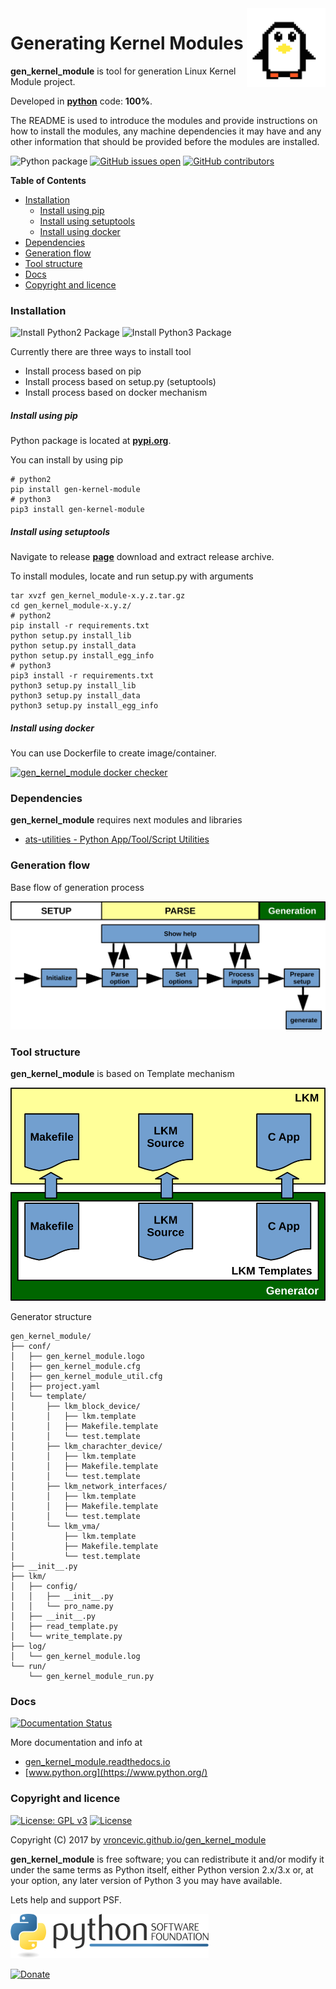 <img align="right" src="https://raw.githubusercontent.com/vroncevic/gen_kernel_module/dev/docs/gen_kernel_module_logo.png" width="25%">

# Generating Kernel Modules

**gen_kernel_module** is tool for generation Linux Kernel Module project.

Developed in **[python](https://www.python.org/)** code: **100%**.

The README is used to introduce the modules and provide instructions on
how to install the modules, any machine dependencies it may have and any
other information that should be provided before the modules are installed.

![Python package](https://github.com/vroncevic/gen_kernel_module/workflows/Python%20package%20gen_kernel_module/badge.svg?branch=master) [![GitHub issues open](https://img.shields.io/github/issues/vroncevic/gen_kernel_module.svg)](https://github.com/vroncevic/gen_kernel_module/issues) [![GitHub contributors](https://img.shields.io/github/contributors/vroncevic/gen_kernel_module.svg)](https://github.com/vroncevic/gen_kernel_module/graphs/contributors)

<!-- START doctoc generated TOC please keep comment here to allow auto update -->
<!-- DON'T EDIT THIS SECTION, INSTEAD RE-RUN doctoc TO UPDATE -->
**Table of Contents**

- [Installation](#installation)
    - [Install using pip](#install-using-pip)
    - [Install using setuptools](#install-using-setuptools)
    - [Install using docker](#install-using-docker)
- [Dependencies](#dependencies)
- [Generation flow](#generation-flow)
- [Tool structure](#tool-structure)
- [Docs](#docs)
- [Copyright and licence](#copyright-and-licence)

<!-- END doctoc generated TOC please keep comment here to allow auto update -->

### Installation

![Install Python2 Package](https://github.com/vroncevic/gen_kernel_module/workflows/Install%20Python2%20Package%20gen_kernel_module/badge.svg?branch=master) ![Install Python3 Package](https://github.com/vroncevic/gen_kernel_module/workflows/Install%20Python3%20Package%20gen_kernel_module/badge.svg?branch=master)

Currently there are three ways to install tool
* Install process based on pip
* Install process based on setup.py (setuptools)
* Install process based on docker mechanism

##### Install using pip

Python package is located at **[pypi.org](https://pypi.org/project/gen_kernel_module/)**.

You can install by using pip
```
# python2
pip install gen-kernel-module
# python3
pip3 install gen-kernel-module
```

##### Install using setuptools

Navigate to release **[page](https://github.com/vroncevic/gen_kernel_module/releases/)** download and extract release archive.

To install modules, locate and run setup.py with arguments
```
tar xvzf gen_kernel_module-x.y.z.tar.gz
cd gen_kernel_module-x.y.z/
# python2
pip install -r requirements.txt
python setup.py install_lib
python setup.py install_data
python setup.py install_egg_info
# python3
pip3 install -r requirements.txt
python3 setup.py install_lib
python3 setup.py install_data
python3 setup.py install_egg_info
```

##### Install using docker

You can use Dockerfile to create image/container.

[![gen_kernel_module docker checker](https://github.com/vroncevic/gen_kernel_module/workflows/gen_kernel_module%20docker%20checker/badge.svg)](https://github.com/vroncevic/gen_kernel_module/actions?query=workflow%3A%22gen_kernel_module+docker+checker%22)

### Dependencies

**gen_kernel_module** requires next modules and libraries

* [ats-utilities - Python App/Tool/Script Utilities](https://vroncevic.github.io/ats_utilities)

### Generation flow

Base flow of generation process

![alt tag](https://raw.githubusercontent.com/vroncevic/gen_kernel_module/dev/docs/gen_kernel_module_flow.png)

### Tool structure

**gen_kernel_module** is based on Template mechanism

![alt tag](https://raw.githubusercontent.com/vroncevic/gen_kernel_module/dev/docs/gen_kernel_module.png)

Generator structure

```
gen_kernel_module/
├── conf/
│   ├── gen_kernel_module.logo
│   ├── gen_kernel_module.cfg
│   ├── gen_kernel_module_util.cfg
│   ├── project.yaml
│   └── template/
│       ├── lkm_block_device/
│       │   ├── lkm.template
│       │   ├── Makefile.template
│       │   └── test.template
│       ├── lkm_charachter_device/
│       │   ├── lkm.template
│       │   ├── Makefile.template
│       │   └── test.template
│       ├── lkm_network_interfaces/
│       │   ├── lkm.template
│       │   ├── Makefile.template
│       │   └── test.template
│       └── lkm_vma/
│           ├── lkm.template
│           ├── Makefile.template
│           └── test.template
├── __init__.py
├── lkm/
│   ├── config/
│   │   ├── __init__.py
│   │   └── pro_name.py
│   ├── __init__.py
│   ├── read_template.py
│   └── write_template.py
├── log/
│   └── gen_kernel_module.log
└── run/
    └── gen_kernel_module_run.py
```

### Docs

[![Documentation Status](https://readthedocs.org/projects/gen_kernel_module/badge/?version=latest)](https://gen_kernel_module.readthedocs.io/projects/gen_kernel_module/en/latest/?badge=latest)

More documentation and info at
* [gen_kernel_module.readthedocs.io](https://gen_kernel_module.readthedocs.io/en/latest/)
* [www.python.org](https://www.python.org/)

### Copyright and licence

[![License: GPL v3](https://img.shields.io/badge/License-GPLv3-blue.svg)](https://www.gnu.org/licenses/gpl-3.0) [![License](https://img.shields.io/badge/License-Apache%202.0-blue.svg)](https://opensource.org/licenses/Apache-2.0)

Copyright (C) 2017 by [vroncevic.github.io/gen_kernel_module](https://vroncevic.github.io/gen_kernel_module)

**gen_kernel_module** is free software; you can redistribute it and/or modify
it under the same terms as Python itself, either Python version 2.x/3.x or,
at your option, any later version of Python 3 you may have available.

Lets help and support PSF.

[![Python Software Foundation](https://raw.githubusercontent.com/vroncevic/gen_kernel_module/dev/docs/psf-logo-alpha.png)](https://www.python.org/psf/)

[![Donate](https://www.paypalobjects.com/en_US/i/btn/btn_donateCC_LG.gif)](https://psfmember.org/index.php?q=civicrm/contribute/transact&reset=1&id=2)
